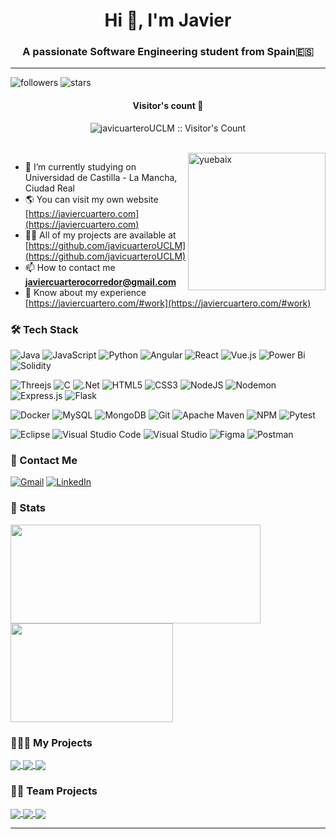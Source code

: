 <h1 align="center">Hi 👋, I'm Javier</h1>
<h3 align="center">A passionate Software Engineering student from Spain🇪🇸</h3>

---

![followers](https://img.shields.io/github/followers/javicuarteroUCLM?style=social)
![stars](https://img.shields.io/github/stars/javicuarteroUCLM?style=social)

<h4 align="center">Visitor's count 👀</h4>
<p align="center"><img src="https://profile-counter.glitch.me/{javicuarteroUCLM}/count.svg" alt="javicuarteroUCLM :: Visitor's Count" /></p>
<br/>
<img align="right" height="220px" src="https://blog.yuebaix.com/logo/imyuebaix.gif" alt="yuebaix" />

- 🔭 I’m currently studying on Universidad de Castilla - La Mancha, Ciudad Real
- 🌎 You can visit my own website [https://javiercuartero.com](https://javiercuartero.com)
- 👨‍💻 All of my projects are available at [https://github.com/javicuarteroUCLM](https://github.com/javicuarteroUCLM)
- 📫 How to contact me **javiercuarterocorredor@gmail.com**
- 📄 Know about my experience [https://javiercuartero.com/#work](https://javiercuartero.com/#work)

### 🛠 Tech Stack

![Java](https://img.shields.io/badge/java-%23ED8B00.svg?style=for-the-badge&logo=openjdk&logoColor=white)
![JavaScript](https://img.shields.io/badge/javascript-%23323330.svg?style=for-the-badge&logo=javascript&logoColor=%23F7DF1E)
![Python](https://img.shields.io/badge/python-3670A0?style=for-the-badge&logo=python&logoColor=ffdd54)
![Angular](https://img.shields.io/badge/angular-%23DD0031.svg?style=for-the-badge&logo=angular&logoColor=white)
![React](https://img.shields.io/badge/react-%2320232a.svg?style=for-the-badge&logo=react&logoColor=%2361DAFB)
![Vue.js](https://img.shields.io/badge/vuejs-%2335495e.svg?style=for-the-badge&logo=vuedotjs&logoColor=%234FC08D)
![Power Bi](https://img.shields.io/badge/power_bi-F2C811?style=for-the-badge&logo=powerbi&logoColor=black)
![Solidity](https://img.shields.io/badge/Solidity-%23363636.svg?style=for-the-badge&logo=solidity&logoColor=white)

![Threejs](https://img.shields.io/badge/threejs-black?style=for-the-badge&logo=three.js&logoColor=white)
![C](https://img.shields.io/badge/c-%2300599C.svg?style=for-the-badge&logo=c&logoColor=white)
![.Net](https://img.shields.io/badge/.NET-5C2D91?style=for-the-badge&logo=.net&logoColor=white)
![HTML5](https://img.shields.io/badge/html5-%23E34F26.svg?style=for-the-badge&logo=html5&logoColor=white)
![CSS3](https://img.shields.io/badge/css3-%231572B6.svg?style=for-the-badge&logo=css3&logoColor=white)
![NodeJS](https://img.shields.io/badge/node.js-6DA55F?style=for-the-badge&logo=node.js&logoColor=white)
![Nodemon](https://img.shields.io/badge/NODEMON-%23323330.svg?style=for-the-badge&logo=nodemon&logoColor=%BBDEAD)
![Express.js](https://img.shields.io/badge/express.js-%23404d59.svg?style=for-the-badge&logo=express&logoColor=%2361DAFB)
![Flask](https://img.shields.io/badge/flask-%23000.svg?style=for-the-badge&logo=flask&logoColor=white)



![Docker](https://img.shields.io/badge/docker-%230db7ed.svg?style=for-the-badge&logo=docker&logoColor=white)
![MySQL](https://img.shields.io/badge/mysql-4479A1.svg?style=for-the-badge&logo=mysql&logoColor=white)
![MongoDB](https://img.shields.io/badge/MongoDB-%234ea94b.svg?style=for-the-badge&logo=mongodb&logoColor=white)
![Git](https://img.shields.io/badge/git-%23F05033.svg?style=for-the-badge&logo=git&logoColor=white)
![Apache Maven](https://img.shields.io/badge/Apache%20Maven-C71A36?style=for-the-badge&logo=Apache%20Maven&logoColor=white)
![NPM](https://img.shields.io/badge/NPM-%23CB3837.svg?style=for-the-badge&logo=npm&logoColor=white)
![Pytest](https://img.shields.io/badge/pytest-%23ffffff.svg?style=for-the-badge&logo=pytest&logoColor=2f9fe3)


![Eclipse](https://img.shields.io/badge/Eclipse-FE7A16.svg?style=for-the-badge&logo=Eclipse&logoColor=white)
![Visual Studio Code](https://img.shields.io/badge/Visual%20Studio%20Code-0078d7.svg?style=for-the-badge&logo=visual-studio-code&logoColor=white)
![Visual Studio](https://img.shields.io/badge/Visual%20Studio-5C2D91.svg?style=for-the-badge&logo=visual-studio&logoColor=white)
![Figma](https://img.shields.io/badge/figma-%23F24E1E.svg?style=for-the-badge&logo=figma&logoColor=white)
![Postman](https://img.shields.io/badge/Postman-FF6C37?style=for-the-badge&logo=postman&logoColor=white)


### 💬 Contact Me

[![Gmail](https://img.shields.io/badge/-javiercuarterocorredor@gmail.com-c14438?style=for-the-badge&logo=Gmail&logoColor=white)](mailto:javiercuarterocorredor@gmail.com)
[![LinkedIn](https://img.shields.io/badge/linkedin-%230077B5.svg?style=for-the-badge&logo=linkedin&logoColor=white)](https://www.linkedin.com/in/javiercuarteroc/)

### 🚦 Stats

<div>
  <span><img align="center" width="400px" height="158px" src="https://github-readme-stats.vercel.app/api?username=javicuarteroUCLM&theme=highcontrast&show_icons=true" /></span>
  <span><img align="center" width="260px" height="158px" src="https://github-readme-stats.vercel.app/api/top-langs/?username=javicuarteroUCLM&theme=highcontrast&layout=compact&langs_count=10" /></span>
</div>

### 🙋🏼‍♂️ My Projects
<div>
  <a href="https://github.com/javicuarteroUCLM/YourPerformance">
    <img align="center" src="https://github-readme-stats.vercel.app/api/pin/?username=javicuarteroUCLM&theme=highcontrast&repo=YourPerformance" />
  </a>
    <a href="https://github.com/javicuarteroUCLM/automMail">
    <img align="center" src="https://github-readme-stats.vercel.app/api/pin/?username=javicuarteroUCLM&theme=highcontrast&repo=autoMail" />
  </a>
  <a href="https://github.com/javicuarteroUCLM/GestorDeTareas">
    <img align="center" src="https://github-readme-stats.vercel.app/api/pin/?username=javicuarteroUCLM&theme=highcontrast&repo=GestorDeTareas" />
  </a>

### 👥👥 Team Projects
  <a href="https://github.com/gonzalodlr/ipokemon">
    <img align="center" src="https://github-readme-stats.vercel.app/api/pin/?username=gonzalodlr&theme=highcontrast&repo=ipokemon" />
  </a>
    <a href="https://github.com/VictorJimenezDIaz/WiseBet">
    <img align="center" src="https://github-readme-stats.vercel.app/api/pin/?username=VictorJimenezDIaz&theme=highcontrast&repo=WiseBet" />
  </a>
  <a href="https://github.com/luisbl03/PracticaLab">
    <img align="center" src="https://github-readme-stats.vercel.app/api/pin/?username=luisbl03&theme=highcontrast&repo=PracticaLab"
</div>

-----
